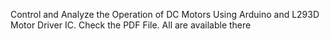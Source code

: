 
Control and Analyze the Operation of DC Motors Using Arduino and L293D Motor Driver IC. Check the PDF File. All are available there 
